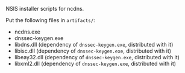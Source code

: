 
NSIS installer scripts for ncdns.

Put the following files in `artifacts/`:

  - ncdns.exe
  - dnssec-keygen.exe
  - libdns.dll (dependency of `dnssec-keygen.exe`, distributed with it)
  - libisc.dll (dependency of `dnssec-keygen.exe`, distributed with it)
  - libeay32.dll (dependency of `dnssec-keygen.exe`, distributed with it)
  - libxml2.dll (dependency of `dnssec-keygen.exe`, distributed with it)

